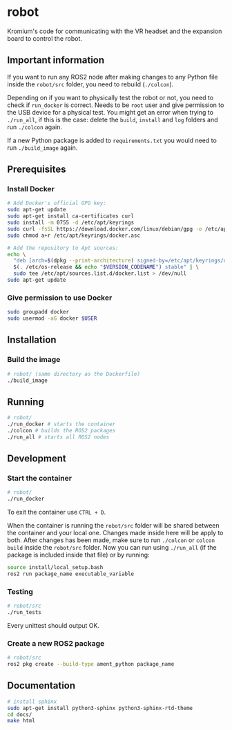# robot
Kromium's code for communicating with the VR headset and the expansion board to control the robot. 

## Important information
If you want to run any ROS2 node after making changes to any Python file
inside the `robot/src` folder, you need to rebuild (`./colcon`).  

Depending on if you want to physically test the robot or not, you need to check
if `run_docker` is correct. Needs to be `root` user and give permission to the
USB device for a physical test. You might get an error when trying to `./run_all`,
if this is the case: delete the `build`, `install` and `log` folders and run 
`./colcon` again.

If a new Python package is added to `requirements.txt` you would need to run 
`./build_image` again. 

## Prerequisites
### Install Docker
```bash
# Add Docker's official GPG key:
sudo apt-get update
sudo apt-get install ca-certificates curl
sudo install -m 0755 -d /etc/apt/keyrings
sudo curl -fsSL https://download.docker.com/linux/debian/gpg -o /etc/apt/keyrings/docker.asc
sudo chmod a+r /etc/apt/keyrings/docker.asc

# Add the repository to Apt sources:
echo \
  "deb [arch=$(dpkg --print-architecture) signed-by=/etc/apt/keyrings/docker.asc] https://download.docker.com/linux/debian \
  $(. /etc/os-release && echo "$VERSION_CODENAME") stable" | \
  sudo tee /etc/apt/sources.list.d/docker.list > /dev/null
sudo apt-get update
```

### Give permission to use Docker
```bash
sudo groupadd docker
sudo usermod -aG docker $USER
```

## Installation
### Build the image
```bash
# robot/ (same directory as the Dockerfile)
./build_image
```

## Running
```bash
# robot/
./run_docker # starts the container
./colcon # builds the ROS2 packages
./run_all # starts all ROS2 nodes
```

## Development
### Start the container
```bash
# robot/
./run_docker
```

To exit the container use `CTRL + D`.


When the container is running the `robot/src` folder will be shared between
the container and your local one. Changes made inside here will be apply to 
both. After changes has been made, make sure to run `./colcon` or 
`colcon build` inside the `robot/src` folder. Now you can run using `./run_all`
(if the package is included inside that file) or by running:

```bash 
source install/local_setup.bash
ros2 run package_name executable_variable
```

### Testing
```bash
# robot/src
./run_tests
```

Every unittest should output OK.

### Create a new ROS2 package
```bash
# robot/src
ros2 pkg create --build-type ament_python package_name
```

## Documentation
```bash
# install sphinx
sudo apt-get install python3-sphinx python3-sphinx-rtd-theme
cd docs/
make html
```

